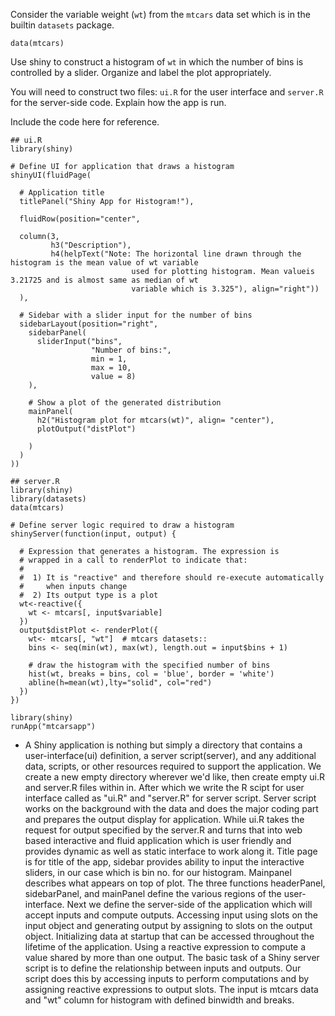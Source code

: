 
Consider the variable weight (`wt`) from the `mtcars` data set which is in the builtin `datasets` package. 
```{r}
data(mtcars)
```

Use shiny to construct a histogram of `wt` in which the number of bins is controlled by a slider. Organize and label the plot appropriately.

You will need to construct two files: `ui.R` for the user interface and `server.R` for the server-side code. Explain how the app is run.

Include the code here for reference.
```
## ui.R
library(shiny)

# Define UI for application that draws a histogram
shinyUI(fluidPage(
  
  # Application title
  titlePanel("Shiny App for Histogram!"),
  
  fluidRow(position="center",
  
  column(3, 
         h3("Description"),
         h4(helpText("Note: The horizontal line drawn through the histogram is the mean value of wt variable 
                           used for plotting histogram. Mean valueis 3.21725 and is almost same as median of wt 
                           variable which is 3.325"), align="right"))
  ),
  
  # Sidebar with a slider input for the number of bins
  sidebarLayout(position="right",
    sidebarPanel(
      sliderInput("bins",
                  "Number of bins:",
                  min = 1,
                  max = 10,
                  value = 8)
    ),
    
    # Show a plot of the generated distribution
    mainPanel(
      h2("Histogram plot for mtcars(wt)", align= "center"),
      plotOutput("distPlot")
      
    )
  )
))
```



```
## server.R
library(shiny)
library(datasets)
data(mtcars)

# Define server logic required to draw a histogram
shinyServer(function(input, output) {
  
  # Expression that generates a histogram. The expression is
  # wrapped in a call to renderPlot to indicate that:
  #
  #  1) It is "reactive" and therefore should re-execute automatically
  #     when inputs change
  #  2) Its output type is a plot
  wt<-reactive({
    wt <- mtcars[, input$variable]
  })
  output$distPlot <- renderPlot({
    wt<- mtcars[, "wt"]  # mtcars datasets::
    bins <- seq(min(wt), max(wt), length.out = input$bins + 1)
    
    # draw the histogram with the specified number of bins
    hist(wt, breaks = bins, col = 'blue', border = 'white')
    abline(h=mean(wt),lty="solid", col="red")
  })
})

```


```
library(shiny)
runApp("mtcarsapp")
```

* A Shiny application is nothing but simply a directory that contains a user-interface(ui) definition, a server script(server), and any additional data, scripts, or other resources required to support the application. We create a new empty directory wherever we'd like, then create empty ui.R and server.R files within in. After which we write the R scipt for user interface called as "ui.R" and "server.R" for server script. Server script works on the background with the data and does the major coding part and prepares the output display for application. While ui.R takes the request for output specified by the server.R and turns that into web based interactive and fluid application which is user friendly and provides dynamic as well as static interface to work along it. Title page is for title of the app, sidebar provides ability to input the interactive sliders, in our case which is bin no. for our histogram. Mainpanel describes what appears on top of plot. The three functions headerPanel, sidebarPanel, and mainPanel define the various regions of the user-interface. Next we define the server-side of the application which will accept inputs and compute outputs. Accessing input using slots on the input object and generating output by assigning to slots on the output object. Initializing data at startup that can be accessed throughout the lifetime of the application. Using a reactive expression to compute a value shared by more than one output. The basic task of a Shiny server script is to define the relationship between inputs and outputs. Our script does this by accessing inputs to perform computations and by assigning reactive expressions to output slots. The input is mtcars data and "wt" column for histogram with defined binwidth and breaks.
